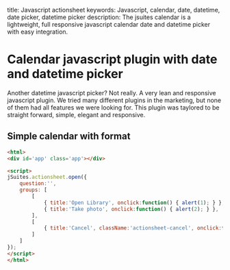 title: Javascript actionsheet
keywords: Javascript, calendar, date, datetime, date picker, datetime picker
description: The jsuites calendar is a lightweight, full responsive javascript calendar date and datetime picker with easy integration.

Calendar javascript plugin with date and datetime picker
========================================================

Another datetime javascript picker? Not really. A very lean and responsive javascript plugin. We tried many different plugins in the marketing, but none of them had all features we were looking for. This plugin was taylored to be straight forward, simple, elegant and responsive.

Simple calendar with format
---------------------------

```html
<html>
<div id='app' class='app'></div>

<script>
jSuites.actionsheet.open({
    question:'',
    groups: [
        [
            { title:'Open Library', onclick:function() { alert(1); } },
            { title:'Take photo', onclick:function() { alert(2); } },
        ],
        [
            { title:'Cancel', className:'actionsheet-cancel', onclick:function() { jSuites.actionsheet.close(); } },
        ]
    ]
});
</script>
</html>
```